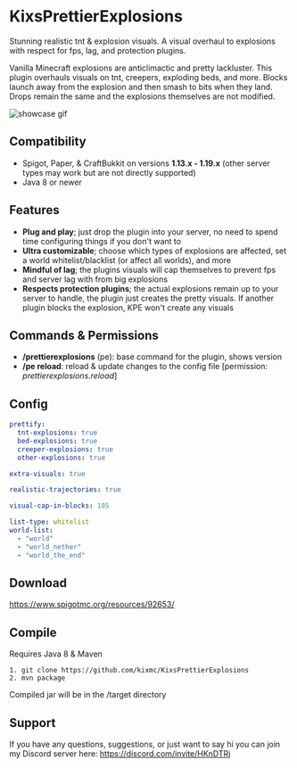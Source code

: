 # KixsPrettierExplosions
Stunning realistic tnt &amp; explosion visuals. A visual overhaul to explosions with respect for fps, lag, and protection plugins.

Vanilla Minecraft explosions are anticlimactic and pretty lackluster. This plugin overhauls visuals on tnt, creepers, exploding beds, and more. Blocks launch away from the explosion and then smash to bits when they land. Drops remain the same and the explosions themselves are not modified.

![showcase gif](https://media4.giphy.com/media/v1.Y2lkPTc5MGI3NjExZjIxYmM1N2EwMTM3YjZhZjQwMzU4ZDQyZmZlYTVlMzg5MjdjNzdjZSZlcD12MV9pbnRlcm5hbF9naWZzX2dpZklkJmN0PWc/EkeFuFUnjW1OSmqENU/giphy.gif)

## Compatibility
* Spigot, Paper, & CraftBukkit on versions **1.13.x - 1.19.x** (other server types may work but are not directly supported)
* Java 8 or newer

## Features
* **Plug and play**; just drop the plugin into your server, no need to spend time configuring things if you don't want to
* **Ultra customizable**; choose which types of explosions are affected, set a world whitelist/blacklist (or affect all worlds), and more
* **Mindful of lag**; the plugins visuals will cap themselves to prevent fps and server lag with from big explosions
* **Respects protection plugins**; the actual explosions remain up to your server to handle, the plugin just creates the pretty visuals. If another plugin blocks the explosion, KPE won't create any visuals


## Commands & Permissions
- **/prettierexplosions** (pe): base command for the plugin, shows version
- **/pe reload**: reload & update changes to the config file [permission: *prettierexplosions.reload*]


## Config
```yaml
prettify:
  tnt-explosions: true
  bed-explosions: true
  creeper-explosions: true
  other-explosions: true

extra-visuals: true

realistic-trajectories: true

visual-cap-in-blocks: 185

list-type: whitelist
world-list:
  - "world"
  - "world_nether"
  - "world_the_end"
```

## Download
https://www.spigotmc.org/resources/92653/

## Compile
Requires Java 8 & Maven
```
1. git clone https://github.com/kixmc/KixsPrettierExplosions
2. mvn package
```
Compiled jar will be in the /target directory

## Support
If you have any questions, suggestions, or just want to say hi you can join my Discord server here: https://discord.com/invite/HKnDTRj

